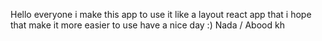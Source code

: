 Hello everyone i make this app to use it like a layout react app that i hope that make it more easier to use 
have a nice day :) 
Nada / Abood kh  